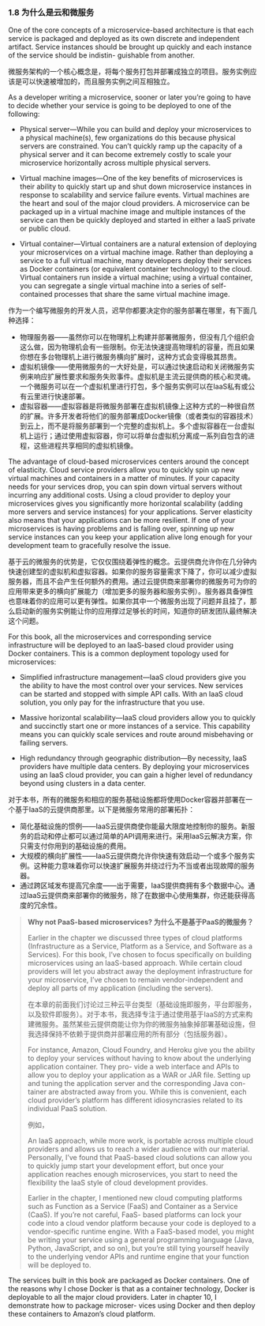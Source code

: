 ### 1.8 为什么是云和微服务

One of the core concepts of a microservice-based architecture is that each service is packaged and deployed as its own discrete and independent artifact. Service instances should be brought up quickly and each instance of the service should be indistin- guishable from another.

微服务架构的一个核心概念是，将每个服务打包并部署成独立的项目。服务实例应该是可以快速被增加的，而且服务实例之间互相独立。

As a developer writing a microservice, sooner or later you’re going to have to decide whether your service is going to be deployed to one of the following:

* Physical server—While you can build and deploy your microservices to a physical machine\(s\), few organizations do this because physical servers are constrained. You can’t quickly ramp up the capacity of a physical server and it can become extremely costly to scale your microservice horizontally across multiple physical servers.

* Virtual machine images—One of the key benefits of microservices is their ability to quickly start up and shut down microservice instances in response to scalability and service failure events. Virtual machines are the heart and soul of the major cloud providers. A microservice can be packaged up in a virtual machine image and multiple instances of the service can then be quickly deployed and started in either a IaaS private or public cloud.

* Virtual container—Virtual containers are a natural extension of deploying your microservices on a virtual machine image. Rather than deploying a service to a full virtual machine, many developers deploy their services as Docker containers \(or equivalent container technology\) to the cloud. Virtual containers run inside a virtual machine; using a virtual container, you can segregate a single virtual machine into a series of self-contained processes that share the same virtual machine image.

作为一个编写微服务的开发人员，迟早你都要决定你的服务部署在哪里，有下面几种选择：

* 物理服务器——虽然你可以在物理机上构建并部署微服务，但没有几个组织会这么做，因为物理机会有一些限制。你无法快速提高物理机的容量，而且如果你想在多台物理机上进行微服务横向扩展时，这种方式会变得极其昂贵。
* 虚拟机镜像——使用微服务的一大好处是，可以通过快速启动和关闭微服务实例来响应扩展性要求和服务失败事件。虚拟机是主流云提供商的核心和灵魂。一个微服务可以在一个虚拟机里进行打包，多个服务实例可以在IaaS私有或公有云里进行快速部署。
* 虚拟容器——虚拟容器是将微服务部署在虚拟机镜像上这种方式的一种很自然的扩展。许多开发者将他们的服务部署成Docker镜像（或者类似的容器技术）到云上，而不是将服务部署到一个完整的虚拟机上。多个虚拟容器在一台虚拟机上运行；通过使用虚拟容器，你可以将单台虚拟机分离成一系列自包含的进程，这些进程共享相同的虚拟机镜像。

The advantage of cloud-based microservices centers around the concept of elasticity. Cloud service providers allow you to quickly spin up new virtual machines and containers in a matter of minutes. If your capacity needs for your services drop, you can spin down virtual servers without incurring any additional costs. Using a cloud provider to deploy your microservices gives you significantly more horizontal scalability \(adding more servers and service instances\) for your applications. Server elasticity also means that your applications can be more resilient. If one of your microservices is having problems and is falling over, spinning up new service instances can you keep your application alive long enough for your development team to gracefully resolve the issue.

基于云的微服务的优势是，它仅仅围绕着弹性的概念。云提供商允许你在几分钟内快速创建型的虚拟机和虚拟容器。如果你的服务容量需求下降了，你可以减少虚拟服务器，而且不会产生任何额外的费用。通过云提供商来部署你的微服务可为你的应用带来更多的横向扩展能力（增加更多的服务器和服务实例）。服务器具备弹性也意味着你的应用可以更有弹性。如果你其中一个微服务出现了问题并且挂了，那么启动新的服务实例能让你的应用撑过足够长的时间，知道你的研发团队最终解决这个问题。

For this book, all the microservices and corresponding service infrastructure will be deployed to an IaaS-based cloud provider using Docker containers. This is a common deployment topology used for microservices:

* Simplified infrastructure management—IaaS cloud providers give you the ability to have the most control over your services. New services can be started and stopped with simple API calls. With an IaaS cloud solution, you only pay for the infrastructure that you use.

* Massive horizontal scalability—IaaS cloud providers allow you to quickly and succinctly start one or more instances of a service. This capability means you can quickly scale services and route around misbehaving or failing servers.

* High redundancy through geographic distribution—By necessity, IaaS providers have multiple data centers. By deploying your microservices using an IaaS cloud provider, you can gain a higher level of redundancy beyond using clusters in a data center.

对于本书，所有的微服务和相应的服务基础设施都将使用Docker容器并部署在一个基于IaaS的云提供商那里。以下是微服务常用的部署拓扑：

* 简化基础设施的惯例——IaaS云提供商使你能最大限度地控制你的服务。新服务的启动和停止都可以通过简单的API调用来进行。采用IaaS云解决方案，你只需支付你用到的基础设施的费用。
* 大规模的横向扩展性——IaaS云提供商允许你快速有效启动一个或多个服务实例。这种能力意味着你可以快速扩展服务并绕过行为不当或者出现故障的服务器。
* 通过跨区域发布提高冗余度——出于需要，IaaS提供商拥有多个数据中心。通过IaaS云提供商来部署你的微服务，除了在数据中心使用集群，你还能获得高度的冗余性。

> **Why not PaaS-based microservices? 为什么不是基于PaaS的微服务？**
>
> Earlier in the chapter we discussed three types of cloud platforms \(Infrastructure as a Service, Platform as a Service, and Software as a Services\). For this book, I’ve chosen to focus specifically on building microservices using an IaaS-based approach. While certain cloud providers will let you abstract away the deployment infrastructure for your microservice, I’ve chosen to remain vendor-independent and deploy all parts of my application \(including the servers\).
>
> 在本章的前面我们讨论过三种云平台类型（基础设施即服务，平台即服务，以及软件即服务）。对于本书，我选择专注于通过使用基于IaaS的方式来构建微服务。虽然某些云提供商能让你为你的微服务抽象掉部署基础设施，但我选择保持不依赖于提供商并部署应用的所有部分（包括服务器）。
>
> For instance, Amazon, Cloud Foundry, and Heroku give you the ability to deploy your services without having to know about the underlying application container. They pro- vide a web interface and APIs to allow you to deploy your application as a WAR or JAR file. Setting up and tuning the application server and the corresponding Java con- tainer are abstracted away from you. While this is convenient, each cloud provider’s platform has different idiosyncrasies related to its individual PaaS solution.
>
> 例如，
>
> An IaaS approach, while more work, is portable across multiple cloud providers and allows us to reach a wider audience with our material. Personally, I’ve found that PaaS-based cloud solutions can allow you to quickly jump start your development effort, but once your application reaches enough microservices, you start to need the flexibility the IaaS style of cloud development provides.
>
> Earlier in the chapter, I mentioned new cloud computing platforms such as Function as a Service \(FaaS\) and Container as a Service \(CaaS\). If you’re not careful, FaaS- based platforms can lock your code into a cloud vendor platform because your code is deployed to a vendor-specific runtime engine. With a FaaS-based model, you might be writing your service using a general programming language \(Java, Python, JavaScript, and so on\), but you’re still tying yourself heavily to the underlying vendor APIs and runtime engine that your function will be deployed to.

The services built in this book are packaged as Docker containers. One of the reasons why I chose Docker is that as a container technology, Docker is deployable to all the major cloud providers. Later in chapter 10, I demonstrate how to package microser- vices using Docker and then deploy these containers to Amazon’s cloud platform.

